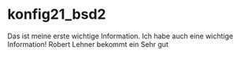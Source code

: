 # konfig21_bsd2

Das ist meine erste wichtige Information.
Ich habe auch eine wichtige Information!
Robert Lehner bekommt ein Sehr gut
